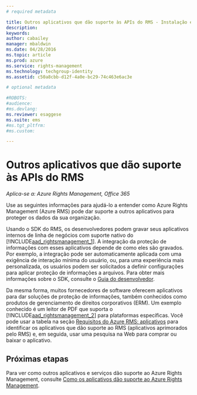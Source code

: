 ```yaml
---
# required metadata

title: Outros aplicativos que dão suporte às APIs do RMS - Instalação e configuração | Azure RMS
description:
keywords:
author: cabailey
manager: mbaldwin
ms.date: 04/28/2016
ms.topic: article
ms.prod: azure
ms.service: rights-management
ms.technology: techgroup-identity
ms.assetid: c50a8cbb-d12f-4a0e-bc29-74c463e6ac3e

# optional metadata

#ROBOTS:
#audience:
#ms.devlang:
ms.reviewer: esaggese
ms.suite: ems
#ms.tgt_pltfrm:
#ms.custom:

---
```


# Outros aplicativos que dão suporte às APIs do RMS

*Aplica-se a: Azure Rights Management, Office 365*

Use as seguintes informações para ajudá-lo a entender como Azure Rights Management (Azure RMS) pode dar suporte a outros aplicativos para proteger os dados da sua organização.

Usando o SDK do RMS, os desenvolvedores podem gravar seus aplicativos internos de linha de negócios com suporte nativo do [!INCLUDE[aad_rightsmanagement_1](../includes/aad_rightsmanagement_1_md.md)]. A integração da proteção de informações com esses aplicativos depende de como eles são gravados. Por exemplo, a integração pode ser automaticamente aplicada com uma exigência de interação mínima do usuário, ou, para uma experiência mais personalizada, os usuários podem ser solicitados a definir configurações para aplicar proteção de informações a arquivos. Para obter mais informações sobre o SDK, consulte o [Guia do desenvolvedor](../develop/developers-guide.md).

Da mesma forma, muitos fornecedores de software oferecem aplicativos para dar soluções de proteção de informações, também conhecidos como produtos de gerenciamento de direitos corporativos (ERM). Um exemplo conhecido é um leitor de PDF que suporta o [!INCLUDE[aad_rightsmanagement_2](../includes/aad_rightsmanagement_2_md.md)] para plataformas específicas. Você pode usar a tabela na seção [Requisitos do Azure RMS: aplicativos](../get-started/requirements-applications.md) para identificar os aplicativos que dão suporte ao RMS (aplicativos aprimorados pelo RMS) e, em seguida, usar uma pesquisa na Web para comprar ou baixar o aplicativo.

## Próximas etapas

Para ver como outros aplicativos e serviços dão suporte ao Azure Rights Management, consulte [Como os aplicativos dão suporte ao Azure Rights Management](applications-support.md).

<!--HONumber=Apr16_HO4-->


